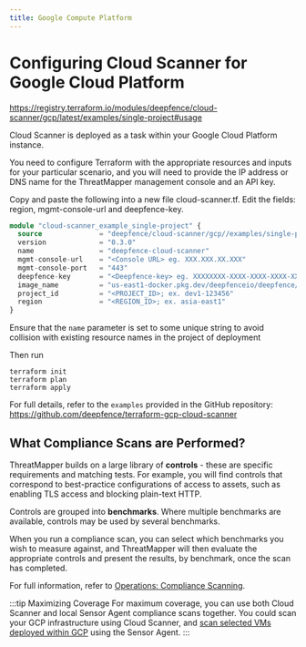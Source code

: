 ```yaml
---
title: Google Compute Platform
---
```


# Configuring Cloud Scanner for Google Cloud Platform

https://registry.terraform.io/modules/deepfence/cloud-scanner/gcp/latest/examples/single-project#usage

Cloud Scanner is deployed as a task within your Google Cloud Platform instance.

You need to configure Terraform with the appropriate resources and inputs for your particular scenario, and you will need to provide the IP address or DNS name for the ThreatMapper management console and an API key.

Copy and paste the following into a new file cloud-scanner.tf. Edit the fields: region, mgmt-console-url and deepfence-key.

```terraform
module "cloud-scanner_example_single-project" {
  source              = "deepfence/cloud-scanner/gcp//examples/single-project"
  version             = "0.3.0"
  name                = "deepfence-cloud-scanner"
  mgmt-console-url    = "<Console URL> eg. XXX.XXX.XX.XXX"
  mgmt-console-port   = "443"
  deepfence-key       = "<Deepfence-key> eg. XXXXXXXX-XXXX-XXXX-XXXX-XXXXXXXXXXXX"
  image_name          = "us-east1-docker.pkg.dev/deepfenceio/deepfence/cloud-scanner:2.0.0"
  project_id          = "<PROJECT_ID>; ex. dev1-123456"
  region              = "<REGION_ID>; ex. asia-east1"
}
```
Ensure that the `name` parameter is set to some unique string to avoid collision with existing resource names in the project of deployment

Then run
```shell
terraform init
terraform plan
terraform apply
```


For full details, refer to the `examples` provided in the GitHub repository: https://github.com/deepfence/terraform-gcp-cloud-scanner

## What Compliance Scans are Performed?

ThreatMapper builds on a large library of **controls** - these are specific requirements and matching tests.  For example, you will find controls that correspond to best-practice configurations of access to assets, such as enabling TLS access and blocking plain-text HTTP.

Controls are grouped into **benchmarks**. Where multiple benchmarks are available, controls may be used by several benchmarks.

When you run a compliance scan, you can select which benchmarks you wish to measure against, and ThreatMapper will then evaluate the appropriate controls and present the results, by benchmark, once the scan has completed.

For full information, refer to [Operations: Compliance Scanning](/docs/operations/compliance).

:::tip Maximizing Coverage
For maximum coverage, you can use both Cloud Scanner and local Sensor Agent compliance scans together. You could scan your GCP infrastructure using Cloud Scanner, and [scan selected VMs deployed within GCP](other) using the Sensor Agent.
:::